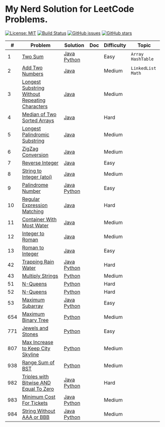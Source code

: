 # My Nerd Solution for LeetCode Problems.

[![License: MIT](https://img.shields.io/badge/License-MIT-brightgreen.svg)](https://opensource.org/licenses/MIT)
[![Build Status](https://travis-ci.com/isudox/leetcode-solution.svg?branch=master)](https://travis-ci.com/isudox/leetcode-solution)
[![GitHub issues](https://img.shields.io/github/issues/isudox/leetcode-solution.svg)](https://github.com/isudox/leetcode-solution/issues)
[![GitHub stars](https://img.shields.io/github/stars/isudox/leetcode-solution.svg)](https://github.com/isudox/leetcode-solution)


| # | Problem | Solution | Doc | Difficulty | Topic |
|---|-----|--------|----|----------|---|
|1|[Two Sum](https://leetcode.com/problems/two-sum/)|[Java](algorithms/java-solution/src/main/java/com/leetcode/solution/TwoSum.java) [Python](algorithms/python-solution/solution/two_sum.py)||Easy|`Array` `HashTable`|
|2|[Add Two Numbers](https://leetcode.com/problems/add-two-numbers/)|[Java](algorithms/java-solution/src/main/java/com/leetcode/solution/AddTwoNumbers.java)||Medium|`LinkedList` `Math`|
|3|[Longest Substring Without Repeating Characters](https://leetcode.com/problems/longest-substring-without-repeating-characters/)|[Java](algorithms/java-solution/src/main/java/com/leetcode/solution/LongestSubstringWithoutRepeatingCharacters.java)||Medium||
|4|[Median of Two Sorted Arrays](https://leetcode.com/problems/median-of-two-sorted-arrays) | [Java](algorithms/java-solution/src/main/java/com/leetcode/solution/MedianOfTwoSortedArrays.java) |  | Hard |  |
|5|[Longest Palindromic Substring](https://leetcode.com/problems/longest-palindromic-substring) | [Java](algorithms/java-solution/src/main/java/com/leetcode/solution/LongestPalindromicSubstring.java) | | Medium | |
|6|[ZigZag Conversion](https://leetcode.com/problems/zigzag-conversion) | [Java](algorithms/java-solution/src/main/java/com/leetcode/solution/ZigZagConversion.java) | | Medium | |
|7|[Reverse Integer](https://leetcode.com/problems/reverse-integer) | [Java](algorithms/java-solution/src/main/java/com/leetcode/solution/ReverseInteger.java) |  | Easy |  |
|8|[String to Integer (atoi)](https://leetcode.com/problems/string-to-integer-atoi) | [Java](algorithms/java-solution/src/main/java/com/leetcode/solution/StringToInteger.java) |  | Medium |  |
|9|[Palindrome Number](https://leetcode.com/problems/palindrome-number) | [Java](algorithms/java-solution/src/main/java/com/leetcode/solution/PalindromeNumber.java) [Python](algorithms/python-solution/solution/palindrome_number.py) |  | Easy |  |
|10|[Regular Expression Matching](https://leetcode.com/problems/regular-expression-matching) | [Java](algorithms/java-solution/src/main/java/com/leetcode/solution/RegularExpressionMatching.java) |  | Hard |  |
|11|[Container With Most Water](https://leetcode.com/problems/container-with-most-water) | [Java](algorithms/java-solution/src/main/java/com/leetcode/solution/ContainerWithMostWater.java) |  | Medium |  |
|12|[Integer to Roman](https://leetcode.com/problems/integer-to-roman) | [Java](algorithms/java-solution/src/main/java/com/leetcode/solution/IntegerToRoman.java) |  | Medium |  |
|13|[Roman to Integer](https://leetcode.com/problems/roman-to-integer) | [Java](algorithms/java-solution/src/main/java/com/leetcode/solution/RomanToInteger.java) |  | Easy |  |
|42|[Trapping Rain Water](https://leetcode.com/problems/trapping-rain-water/)|[Java](algorithms/java-solution/src/main/java/com/leetcode/solution/TrappingRainWater.java) [Python](algorithms/python-solution/solution/trapping_rain_water.py)||Hard||
|43|[Multiply Strings](https://leetcode.com/problems/multiply-strings/)|[Python](algorithms/python-solution/solution/multiply_strings.py)||Medium||
|51|[N-Queens](https://leetcode.com/problems/n-queens/)|[Python](algorithms/python-solution/solution/n_queens.py)||Hard||
|52|[N-Queens](https://leetcode.com/problems/n-queens-ii/)|[Python](algorithms/python-solution/solution/n_queens_ii.py)||Hard||
|53|[Maximum Subarray](https://leetcode.com/problems/maximum-subarray/)|[Java](algorithms/java-solution/src/main/java/com/leetcode/solution/MaximumSubarray.java) [Python](algorithms/python-solution/solution/maximum_subarray.py)||Easy||
|654|[Maximum Binary Tree](https://leetcode.com/problems/maximum-binary-tree/)|[Python](algorithms/python-solution/solution/maximum_binary_tree.py) ||Medium| |
|771|[Jewels and Stones](https://leetcode.com/problems/jewels-and-stones/)|[Python](algorithms/python-solution/solution/jewels_and_stones.py)||Easy||
|807|[Max Increase to Keep City Skyline](https://leetcode.com/problems/max-increase-to-keep-city-skyline/)|[Python](algorithms/python-solution/solution/max_increase_to_keep_city_skyline.py)||Medium||
|938|[Range Sum of BST](https://leetcode.com/problems/range-sum-of-bst/)|[Python](algorithms/python-solution/solution/range_sum_of_bst.py)||Medium||
|982|[Triples with Bitwise AND Equal To Zero](https://leetcode.com/problems/triples-with-bitwise-and-equal-to-zero) | [Java](algorithms/java-solution/src/main/java/com/leetcode/solution/TriplesWithBitwiseAndEqualToZero.java) [Python](algorithms/python-solution/solution/triples_with_bitwise_and_equal_to_zero.py) | | Hard | |
|983|[Minimum Cost For Tickets](https://leetcode.com/problems/minimum-cost-for-tickets) | [Java](algorithms/java-solution/src/main/java/com/leetcode/solution/MinimumCostForTickets.java) [Python](algorithms/python-solution/solution/minimum_cost_for_tickets.py) | | Medium | |
|984|[String Without AAA or BBB](https://leetcode.com/problems/string-without-aaa-or-bbb) | [Java](algorithms/java-solution/src/main/java/com/leetcode/solution/StringWithout3aOr3b.java) [Python](algorithms/python-solution/solution/string_without_3a3b.py) | | Medium | |
